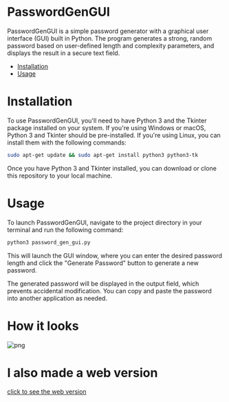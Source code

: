 # PasswordGenGUI

PasswordGenGUI is a simple password generator with a graphical user interface (GUI) built in Python. The program generates a strong, random password based on user-defined length and complexity parameters, and displays the result in a secure text field.

- [Installation](#installation)
- [Usage](#usage)

# Installation

To use PasswordGenGUI, you'll need to have Python 3 and the Tkinter package installed on your system. If you're using Windows or macOS, Python 3 and Tkinter should be pre-installed. If you're using Linux, you can install them with the following commands:

```bash
sudo apt-get update && sudo apt-get install python3 python3-tk
```

Once you have Python 3 and Tkinter installed, you can download or clone this repository to your local machine.

# Usage

To launch PasswordGenGUI, navigate to the project directory in your terminal and run the following command:

```bash
python3 password_gen_gui.py
```
This will launch the GUI window, where you can enter the desired password length and click the "Generate Password" button to generate a new password.

The generated password will be displayed in the output field, which prevents accidental modification. You can copy and paste the password into another application as needed.

# How it looks

![png](https://raw.githubusercontent.com/Spongly/PasswordGenGUI/main/image/how_it_looks.png)

# I also made a web version

[click to see the web version](https://spongly.github.io/PasswordGenGUI/web/index.html)


